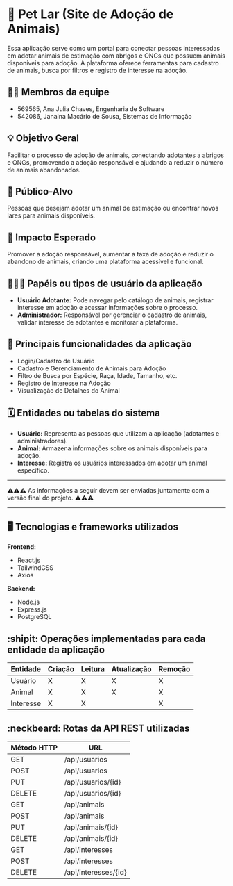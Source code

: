 # 🐾 Pet Lar (Site de Adoção de Animais)

Essa aplicação serve como um portal para conectar pessoas interessadas em adotar animais de estimação com abrigos e ONGs que possuem animais disponíveis para adoção. A plataforma oferece ferramentas para cadastro de animais, busca por filtros e registro de interesse na adoção.

## :technologist: Membros da equipe

- 569565, Ana Julia Chaves, Engenharia de Software
- 542086, Janaina Macário de Sousa, Sistemas de Informação

## :bulb: Objetivo Geral
Facilitar o processo de adoção de animais, conectando adotantes a abrigos e ONGs, promovendo a adoção responsável e ajudando a reduzir o número de animais abandonados.

## :eyes: Público-Alvo
Pessoas que desejam adotar um animal de estimação ou encontrar novos lares para animais disponíveis.

## :star2: Impacto Esperado
Promover a adoção responsável, aumentar a taxa de adoção e reduzir o abandono de animais, criando uma plataforma acessível e funcional.

## :people_holding_hands: Papéis ou tipos de usuário da aplicação

- **Usuário Adotante:** Pode navegar pelo catálogo de animais, registrar interesse em adoção e acessar informações sobre o processo.
- **Administrador:** Responsável por gerenciar o cadastro de animais, validar interesse de adotantes e monitorar a plataforma.


## :triangular_flag_on_post: Principais funcionalidades da aplicação

- Login/Cadastro de Usuário
- Cadastro e Gerenciamento de Animais para Adoção
- Filtro de Busca por Espécie, Raça, Idade, Tamanho, etc.
- Registro de Interesse na Adoção
- Visualização de Detalhes do Animal

## :spiral_calendar: Entidades ou tabelas do sistema

- **Usuário:** Representa as pessoas que utilizam a aplicação (adotantes e administradores).
- **Animal:** Armazena informações sobre os animais disponíveis para adoção.
- **Interesse:** Registra os usuários interessados em adotar um animal específico.

----

:warning::warning::warning: As informações a seguir devem ser enviadas juntamente com a versão final do projeto. :warning::warning::warning:

----

## :desktop_computer: Tecnologias e frameworks utilizados

**Frontend:**

- React.js
- TailwindCSS
- Axios
  
**Backend:**

- Node.js
- Express.js
- PostgreSQL

## :shipit: Operações implementadas para cada entidade da aplicação

| Entidade        | Criação | Leitura | Atualização | Remoção |
|------------------|---------|---------|-------------|---------|
| Usuário          | X       | X       | X           | X       |
| Animal           | X       | X       | X           | X       |
| Interesse        | X       | X       |             | X       |


## :neckbeard: Rotas da API REST utilizadas

| Método HTTP | URL                |
|-------------|--------------------|
| GET         | /api/usuarios      |
| POST        | /api/usuarios      |
| PUT         | /api/usuarios/{id} |
| DELETE      | /api/usuarios/{id} |
| GET         | /api/animais       |
| POST        | /api/animais       |
| PUT         | /api/animais/{id}  |
| DELETE      | /api/animais/{id}  |
| GET         | /api/interesses    |
| POST        | /api/interesses    |
| DELETE      | /api/interesses/{id}|


